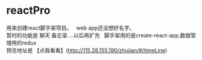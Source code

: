 # reactPro  
用来创建react脚手架项目。  
web app还没想好名字。  
暂时的功能是 聊天 备忘录....以后再扩充    
脚手架用的是create-react-app,数据管理用的redux  
预览地址是 【点我看看】(http://115.28.155.190/zhujian/#/timeLine)

